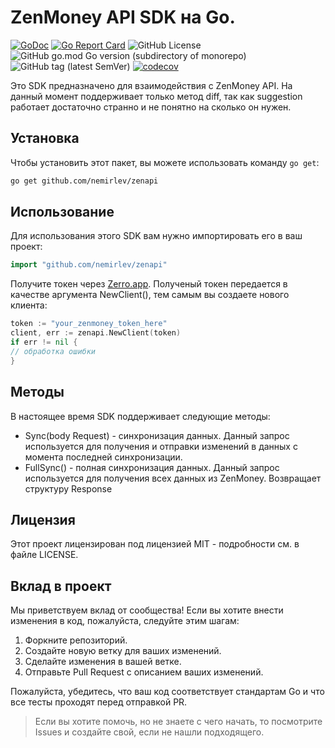 # ZenMoney API SDK на Go.

[![GoDoc](https://godoc.org/github.com/zenapi/zenapi?status.svg)](https://godoc.org/github.com/nemirlev/zenapi)
[![Go Report Card](https://goreportcard.com/badge/github.com/nemirlev/zenapi)](https://goreportcard.com/report/github.com/nemirlev/zenapi)
![GitHub License](https://img.shields.io/github/license/nemirlev/zenapi)
![GitHub go.mod Go version (subdirectory of monorepo)](https://img.shields.io/github/go-mod/go-version/nemirlev/zenapi)
![GitHub tag (latest SemVer)](https://img.shields.io/github/v/tag/nemirlev/zenapi)
[![codecov](https://codecov.io/gh/nemirlev/zenapi/graph/badge.svg?token=J2S3N967Q7)](https://codecov.io/gh/nemirlev/zenapi)

Это SDK предназначено для взаимодействия с ZenMoney API. На данный момент поддерживает только метод diff, так как
suggestion работает достаточно странно и не понятно на сколько он нужен.

## Установка

Чтобы установить этот пакет, вы можете использовать команду `go get`:

```bash
go get github.com/nemirlev/zenapi
```

## Использование

Для использования этого SDK вам нужно импортировать его в ваш проект:

```go
import "github.com/nemirlev/zenapi"
```

Получите токен через [Zerro.app](https://zerro.app/token). Полученый токен передается в качестве аргумента NewClient(), тем самым вы создаете нового клиента:
```go
token := "your_zenmoney_token_here"
client, err := zenapi.NewClient(token)
if err != nil {
// обработка ошибки
}
```

## Методы

В настоящее время SDK поддерживает следующие методы:

* Sync(body Request) - синхронизация данных. Данный запрос используется для получения и отправки изменений в данных с
  момента
  последней синхронизации.
* FullSync() - полная синхронизация данных. Данный запрос используется для получения всех данных из ZenMoney. Возвращает
  структуру Response

## Лицензия

Этот проект лицензирован под лицензией MIT - подробности см. в файле LICENSE.

## Вклад в проект

Мы приветствуем вклад от сообщества! Если вы хотите внести изменения в код, пожалуйста, следуйте этим шагам:

1. Форкните репозиторий.
2. Создайте новую ветку для ваших изменений.
3. Сделайте изменения в вашей ветке.
4. Отправьте Pull Request с описанием ваших изменений.

Пожалуйста, убедитесь, что ваш код соответствует стандартам Go и что все тесты проходят перед отправкой PR.

> Если вы хотите помочь, но не знаете с чего начать, то посмотрите Issues и создайте свой, если не нашли подходящего.